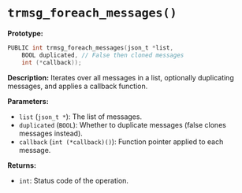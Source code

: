 # `trmsg_foreach_messages()`

**Prototype:**
```c
PUBLIC int trmsg_foreach_messages(json_t *list,
    BOOL duplicated, // False then cloned messages
    int (*callback));
```

**Description:**
Iterates over all messages in a list, optionally duplicating messages, and applies a callback function.

**Parameters:**
- `list` (`json_t *`): The list of messages.
- `duplicated` (`BOOL`): Whether to duplicate messages (false clones messages instead).
- `callback` (`int (*callback)()`): Function pointer applied to each message.

**Returns:**
- `int`: Status code of the operation.

